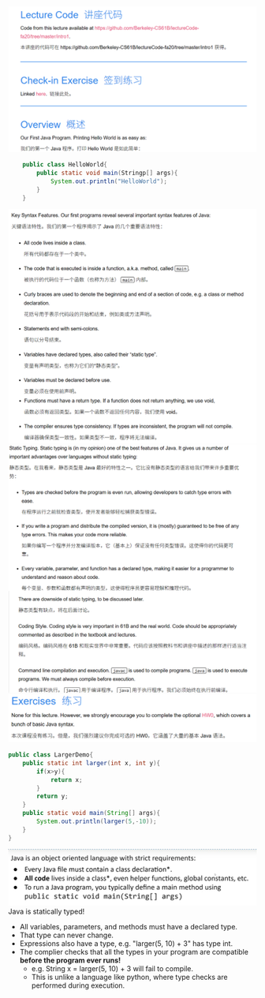 ![](附件/Pasted%20image%2020251005175752.png)
```java
    public class HelloWorld{
        public static void main(Stringp[] args){
            System.out.println("HelloWorld");
        }
    }
```
![](附件/Pasted%20image%2020251005180025.png)
![](附件/Pasted%20image%2020251005180117.png)
![](附件/Pasted%20image%2020251005180155.png)
```java
public class LargerDemo{
    public static int larger(int x, int y){
        if(x>y){
            return x;
        }
        return y;
    }
    public static void main(String[] args){
        System.out.println(larger(5,-10));
    }
}
```
![](附件/Pasted%20image%2020251005180700.png)
Java is statically typed!

- All variables, parameters, and methods must have a declared type.
- That type can never change.
- Expressions also have a type, e.g. "larger(5, 10) + 3" has type int.
- The complier checks that all the types in your program are compatible **before the program ever runs!**
    - e.g. String x = larger(5, 10) + 3 will fail to compile.
    - This is unlike a language like python, where type checks are performed during execution.